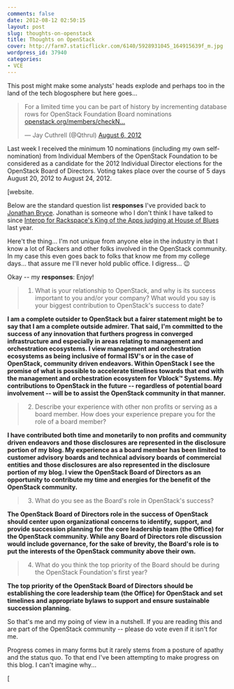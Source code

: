 ```yaml
---
comments: false
date: 2012-08-12 02:50:15
layout: post
slug: thoughts-on-openstack
title: Thoughts on OpenStack
cover: http://farm7.staticflickr.com/6140/5928931045_164915639f_m.jpg
wordpress_id: 37940
categories:
- VCE
---
```


This post might make some analysts' heads explode and perhaps too in the land of the tech blogosphere but here goes...

<blockquote class="twitter-tweet"><p>For a limited time you can be part of history by incrementing database rows for OpenStack Foundation Board nominations <a href="https://t.co/1tvTdHkr" title="https://www.openstack.org/members/checkNomination/2943">openstack.org/members/checkN…</a></p>&mdash; Jay Cuthrell (@Qthrul) <a href="https://twitter.com/Qthrul/status/232535832504983552">August 6, 2012</a></blockquote>
<script async src="//platform.twitter.com/widgets.js" charset="utf-8"></script>

Last week I received the minimum 10 nominations (including my own self-nomination) from Individual Members of the OpenStack Foundation to be considered as a candidate for the 2012 Individual Director elections for the OpenStack Board of Directors. Voting takes place over the course of 5 days August 20, 2012 to August 24, 2012.

[website.

Below are the standard question list **responses** I've provided back to [Jonathan Bryce](https://twitter.com/jbryce). Jonathan is someone who I don't think I have talked to since [Interop for Rackspace's King of the Apps judging at House of Blues](http://fudge.org/king-of-the-apps/) last year.

Here't the thing... I'm not unique from anyone else in the industry in that I know a lot of Rackers and other folks involved in the OpenStack community. In my case this even goes back to folks that know me from my college days... that assure me I'll never hold public office. I digress... :wink:

Okay -- my **responses**: Enjoy!


> 1) What is your relationship to OpenStack, and why is its success important to you and/or your company? What would you say is your biggest contribution to OpenStack's success to date?


**I am a complete outsider to OpenStack but a fairer statement might be to say that I am a complete outside admirer. That said, I'm committed to the success of any innovation that furthers progress in converged infrastructure and especially in areas relating to management and orchestration ecosystems. I view management and orchestration ecosystems as being inclusive of formal ISV's or in the case of OpenStack, community driven endeavors. Within OpenStack I see the promise of what is possible to accelerate timelines towards that end with the management and orchestration ecosystem for Vblock™ Systems. My contributions to OpenStack in the future -- regardless of potential board involvement -- will be to assist the OpenStack community in that manner.**


> 2) Describe your experience with other non profits or serving as a board member. How does your experience prepare you for the role of a board member?


**I have contributed both time and monetarily to non profits and community driven endeavors and those disclosures are represented in the disclosure portion of my blog. My experience as a board member has been limited to customer advisory boards and technical advisory boards of commercial entities and those disclosures are also represented in the disclosure portion of my blog. I view the OpenStack Board of Directors as an opportunity to contribute my time and energies for the benefit of the OpenStack community.**


> 3) What do you see as the Board's role in OpenStack's success?


**The OpenStack Board of Directors role in the success of OpenStack should center upon organizational concerns to identify, support, and provide succession planning for the core leadership team (the Office) for the OpenStack community. While any Board of Directors role discussion would include governance, for the sake of brevity, the Board's role is to put the interests of the OpenStack community above their own.**


> 4) What do you think the top priority of the Board should be during the OpenStack Foundation's first year?


**The top priority of the OpenStack Board of Directors should be establishing the core leadership team (the Office) for OpenStack and set timelines and appropriate bylaws to support and ensure sustainable succession planning.**

So that's me and my poing of view in a nutshell. If you are reading this and are part of the OpenStack community -- please do vote even if it isn't for me.

Progress comes in many forms but it rarely stems from a posture of apathy and the status quo. To that end I've been attempting to make progress on this blog. I can't imagine why...

[
